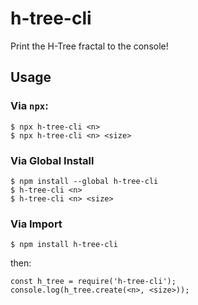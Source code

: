 # h-tree-cli
Print the H-Tree fractal to the console!

## Usage
### Via `npx`:
```
$ npx h-tree-cli <n>
$ npx h-tree-cli <n> <size>
```

### Via Global Install
```
$ npm install --global h-tree-cli
$ h-tree-cli <n>
$ h-tree-cli <n> <size>
```

### Via Import
```
$ npm install h-tree-cli
```
then:
```
const h_tree = require('h-tree-cli');
console.log(h_tree.create(<n>, <size>));
```